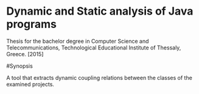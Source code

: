 # Dynamic and Static analysis of Java programs

Thesis for the bachelor degree in Computer Science and Telecommunications,
Technological Educational Institute of Thessaly, Greece. [2015]

#Synopsis

 A tool that extracts dynamic coupling relations between the classes of the examined projects.